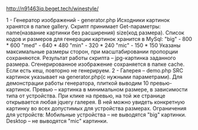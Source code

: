 http://n91463iq.beget.tech/winestyle/


1 - Генератор изображений - generator.php
	Исходники картинок хранятся в папке gallery.
	Скрипт принимает Get-параметры: 
	name(название картинки без расширения)
	size(код размера).
	Список кодов и размеров для генерации картинок хранится в MySql: 
	"big" - 800 * 600
	"med" - 640 * 480
	"min" - 320 * 240
	"mic" - 150 * 150
	Указаны максимальные размеры сторон, при масштабировании пропорции сохраняются.
	Результат работы скрипта – jpg-картинка заданного размера.
	Сгенерированное изображение сохраняется в папке cache. Если есть кеш, повторно не генерируем.
2 - Галерея – demo.php
	SRC картинок указывает на generator.php(с нужными параметрами).
	Для демонстрации работы генератора, плиткой выводим 10 превью-картинок.
	Превью – картинка в минимальном размере, в зависимости типа от устройства.
	При клике на превью, на той же странице открывается любая jquery галерея. В ней можно увидеть конкретную картинку во всех допустимых для устройства размерах.
	Ограничения для устройств:
	Мобильные устройства – не выводятся "big" картинки.
	Desktop – не выводятся "mic" картинки.
